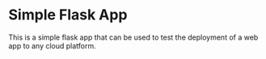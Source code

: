 # Simple Flask App

This is a simple flask app that can be used to test the deployment of a web app to any cloud platform.
